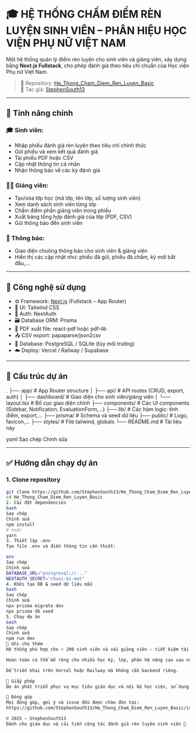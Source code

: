 # 🎓 HỆ THỐNG CHẤM ĐIỂM RÈN LUYỆN SINH VIÊN – PHÂN HIỆU HỌC VIỆN PHỤ NỮ VIỆT NAM

Một hệ thống quản lý điểm rèn luyện cho sinh viên và giảng viên, xây dựng bằng **Next.js Fullstack**, cho phép đánh giá theo tiêu chí chuẩn của Học viện Phụ nữ Việt Nam.

> 📌 Repository: [He_Thong_Cham_Diem_Ren_Luyen_Basic](https://github.com/StephenSouth13/He_Thong_Cham_Diem_Ren_Luyen_Basic)  
> 👤 Tác giả: [StephenSouth13](https://github.com/StephenSouth13)

---

## 🚀 Tính năng chính

### 🎓 Sinh viên:
- Nhập phiếu đánh giá rèn luyện theo tiêu chí chính thức
- Gửi phiếu và xem kết quả đánh giá
- Tải phiếu PDF hoặc CSV
- Cập nhật thông tin cá nhân
- Nhận thông báo về các kỳ đánh giá

### 👨‍🏫 Giảng viên:
- Tạo/xóa lớp học (mã lớp, tên lớp, số lượng sinh viên)
- Xem danh sách sinh viên từng lớp
- Chấm điểm phần giảng viên trong phiếu
- Xuất bảng tổng hợp đánh giá của lớp (PDF, CSV)
- Gửi thông báo đến sinh viên

### 🔔 Thông báo:
- Giao diện chuông thông báo cho sinh viên & giảng viên
- Hiển thị các cập nhật như: phiếu đã gửi, phiếu đã chấm, kỳ mới bắt đầu,...

---

## 🧱 Công nghệ sử dụng

- ⚙️ Framework: [Next.js](https://nextjs.org/) (Fullstack – App Router)
- 🎨 UI: Tailwind CSS
- 🔐 Auth: NextAuth
- 🗃️ Database ORM: Prisma
- 🧾 PDF xuất file: react-pdf hoặc pdf-lib
- 📤 CSV export: papaparse/json2csv
- 🏦 Database: PostgreSQL / SQLite (tùy môi trường)
- ☁️ Deploy: Vercel / Railway / Supabase

---

## 📁 Cấu trúc dự án

.
├── app/ # App Router structure
│ ├── api/ # API routes (CRUD, export, auth)
│ ├── dashboard/ # Giao diện cho sinh viên/giảng viên
│ └── layout.tsx # Bố cục giao diện chính
├── components/ # Các UI components (Sidebar, Notification, EvaluationForm,...)
├── lib/ # Các hàm logic: tính điểm, export,...
├── prisma/ # Schema và seed dữ liệu
├── public/ # Logo, favicon,...
├── styles/ # File tailwind, globals
└── README.md # Tài liệu này

yaml
Sao chép
Chỉnh sửa

---

## ✅ Hướng dẫn chạy dự án

### 1. Clone repository
```bash
git clone https://github.com/StephenSouth13/He_Thong_Cham_Diem_Ren_Luyen_Basic.git
cd He_Thong_Cham_Diem_Ren_Luyen_Basic
2. Cài đặt dependencies
bash
Sao chép
Chỉnh sửa
npm install
# hoặc
yarn
3. Thiết lập .env
Tạo file .env và điền thông tin cần thiết:

env
Sao chép
Chỉnh sửa
DATABASE_URL="postgresql://..."
NEXTAUTH_SECRET="chuoi-bi-mat"
4. Khởi tạo DB & seed dữ liệu mẫu
bash
Sao chép
Chỉnh sửa
npx prisma migrate dev
npx prisma db seed
5. Chạy dự án
bash
Sao chép
Chỉnh sửa
npm run dev
🧠 Ghi chú thêm
Hệ thống phù hợp cho < 200 sinh viên và vài giảng viên – tiết kiệm tài nguyên và dễ deploy.

Hoàn toàn có thể mở rộng cho nhiều học kỳ, lớp, phân hệ nâng cao sau này.

Dễ triển khai trên Vercel hoặc Railway mà không cần backend riêng.

📜 Giấy phép
Dự án phát triển phục vụ mục tiêu giáo dục và nội bộ học viện, sử dụng theo MIT License.

🤝 Đóng góp
Mọi đóng góp, gợi ý và issue đều được chào đón tại:
https://github.com/StephenSouth13/He_Thong_Cham_Diem_Ren_Luyen_Basic/issues

© 2025 – StephenSouth13
Dành cho giáo dục và cải tiến công tác đánh giá rèn luyện sinh viên 🌱
